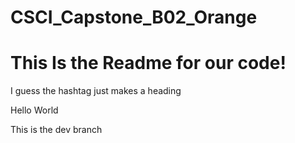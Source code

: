 # CSCI_Capstone_B02_Orange

# This Is the Readme for our code!

I guess the hashtag just makes a heading

Hello World

This is the dev branch